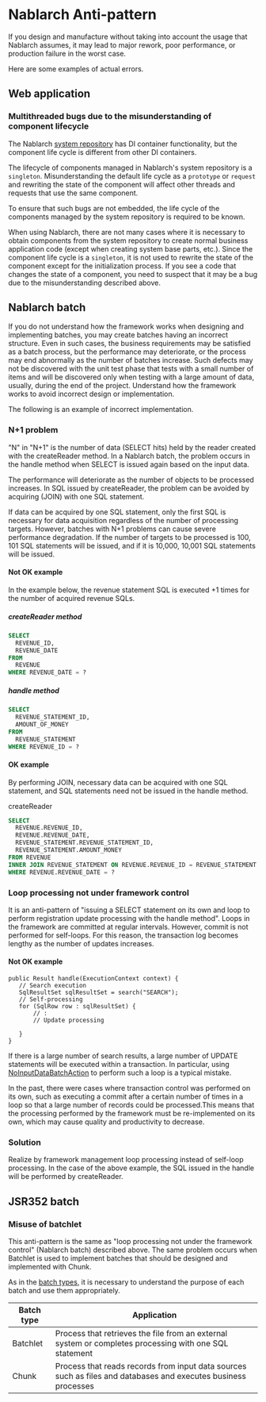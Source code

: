 # Nablarch Anti-pattern

If you design and manufacture without taking into account the usage that Nablarch assumes,
it may lead to major rework, poor performance, or production failure in the worst case.

Here are some examples of actual errors.

## Web application

### Multithreaded bugs due to the misunderstanding of component lifecycle

The Nablarch [system repository](https://nablarch.github.io/docs/LATEST/doc/en/application_framework/application_framework/libraries/repository.html#repository) has DI container functionality, but the component life cycle is different from other DI containers.

The lifecycle of components managed in Nablarch's system repository is a `singleton`.
Misunderstanding the default life cycle as a `prototype` or `request` and rewriting the state of the component will affect other threads and requests that use the same component.

To ensure that such bugs are not embedded, the life cycle of the components managed by the system repository is required to be known.

When using Nablarch, there are not many cases where it is necessary to obtain components from the system repository to create normal business application code (except when creating system base parts, etc.). 
Since the component life cycle is a `singleton`, it is not used to rewrite the state of the component except for the initialization process. 
If you see a code that changes the state of a component, you need to suspect that it may be a bug due to the misunderstanding described above.

## Nablarch batch

If you do not understand how the framework works when designing and implementing batches, you may create batches having an incorrect structure. 
Even in such cases, the business requirements may be satisfied as a batch process, 
but the performance may deteriorate, or the process may end abnormally as the number of batches increase.
Such defects may not be discovered with the unit test phase that tests with a small number of items and will be discovered only when testing with a large amount of data, usually, during the end of the project. 
Understand how the framework works to avoid incorrect design or implementation.

The following is an example of incorrect implementation.

### N+1 problem

"N" in "N+1" is the number of data (SELECT hits) held by the reader created with the createReader method. 
In a Nablarch batch, the problem occurs in the handle method when SELECT is issued again based on the input data.

The performance will deteriorate as the number of objects to be processed increases. 
In SQL issued by createReader, the problem can be avoided by acquiring (JOIN) with one SQL statement.

If data can be acquired by one SQL statement, only the first SQL is necessary for data acquisition regardless of the number of processing targets. 
However, batches with N+1 problems can cause severe performance degradation.
If the number of targets to be processed is 100, 101 SQL statements will be issued, and if it is 10,000, 10,001 SQL statements will be issued.


#### Not OK example

In the example below, the revenue statement SQL is executed +1 times for the number of acquired revenue SQLs.

##### createReader method

```sql
SELECT
  REVENUE_ID,
  REVENUE_DATE
FROM
  REVENUE
WHERE REVENUE_DATE = ?
```

##### handle method

```sql
SELECT
  REVENUE_STATEMENT_ID,
  AMOUNT_OF_MONEY
FROM
  REVENUE_STATEMENT
WHERE REVENUE_ID = ?
```


#### OK example

By performing JOIN, necessary data can be acquired with one SQL statement, and SQL statements need not be issued in the handle method.

createReader
```sql
SELECT
  REVENUE.REVENUE_ID,
  REVENUE.REVENUE_DATE,
  REVENUE_STATEMENT.REVENUE_STATEMENT_ID,
  REVENUE_STATEMENT.AMOUNT_MONEY
FROM REVENUE
INNER JOIN REVENUE_STATEMENT ON REVENUE.REVENUE_ID = REVENUE_STATEMENT.REVENUE_ID
WHERE REVENUE.REVENUE_DATE = ?
```

### Loop processing not under framework control

It is an anti-pattern of "issuing a SELECT statement on its own and loop to perform registration update processing with the handle method".
Loops in the framework are committed at regular intervals. However, commit is not performed for self-loops. 
For this reason, the transaction log becomes lengthy as the number of updates increases.

#### Not OK example

``` {.java}
public Result handle(ExecutionContext context) {
   // Search execution
   SqlResultSet sqlResultSet = search("SEARCH");
   // Self-processing
   for (SqlRow row : sqlResultSet) {
       // :
       // Update processing

   }
}
```


If there is a large number of search results, a large number of UPDATE statements will be executed within a transaction.
In particular, using [NoInputDataBatchAction](https://nablarch.github.io/docs/LATEST/javadoc/nablarch/fw/action/NoInputDataBatchAction.html) to perform such a loop is a typical mistake.


In the past, there were cases where transaction control was performed on its own, such as executing a commit after a certain number of times in a loop so that a large number of records could be processed.This means that the processing performed by the framework must be re-implemented on its own, which may cause quality and productivity to decrease.


### Solution

Realize by framework management loop processing instead of self-loop processing.
In the case of the above example, the SQL issued in the handle will be performed by createReader.


## JSR352 batch


### Misuse of batchlet

This anti-pattern is the same as "loop processing not under the framework control" (Nablarch batch) described above.
The same problem occurs when Batchlet is used to implement batches that should be designed and implemented with Chunk.

As in the [batch types](https://nablarch.github.io/docs/LATEST/doc/en/application_framework/application_framework/batch/jsr352/architecture.html#jsr352-batch-type), it is necessary to understand the purpose of each batch and use them appropriately.

| Batch type | Application                                                                                           |
|--------------|------------------------------------------------------------------------------------------------|
| Batchlet     | Process that retrieves the file from an external system or completes processing with one SQL statement                             |
| Chunk        | Process that reads records from input data sources such as files and databases and executes business processes |

